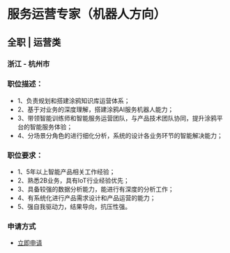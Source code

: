 
# 服务运营专家（机器人方向）
## 全职  |  运营类
### 浙江 - 杭州市

### 职位描述：
- 1、负责规划和搭建涂鸦知识库运营体系；
- 2、基于对业务的深度理解，搭建涂鸦AI服务机器人能力；
- 3、带领智能训练师和智能服务运营团队，与产品技术团队协同，提升涂鸦平台的智能服务体验；
- 4、分场景分角色的进行细化分析，系统的设计各业务环节的智能解决能力；

### 职位要求：
- 1、5年以上智能产品相关工作经验；
- 2、熟悉2B业务，具有IoT行业经验优先；
- 3、具备较强的数据分析能力，能进行有深度的分析工作；
- 4、有系统化进行产品需求设计和产品运营的能力；
- 5、强自我驱动力，结果导向，抗压性强。
### 申请方式
- <a href="mailto:hr@tuya.com" title=yourName-服务运营专家（机器人方向）>立即申请</a>